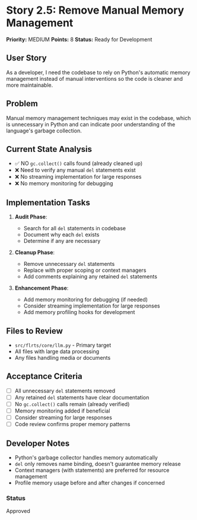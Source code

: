 # Story 2.5: Remove Manual Memory Management

**Priority:** MEDIUM
**Points:** 8
**Status:** Ready for Development

## User Story
As a developer, I need the codebase to rely on Python's automatic memory management instead of manual interventions so the code is cleaner and more maintainable.

## Problem
Manual memory management techniques may exist in the codebase, which is unnecessary in Python and can indicate poor understanding of the language's garbage collection.

## Current State Analysis
- ✅ NO `gc.collect()` calls found (already cleaned up)
- ❌ Need to verify any manual `del` statements exist
- ❌ No streaming implementation for large responses
- ❌ No memory monitoring for debugging

## Implementation Tasks
1. **Audit Phase**:
   - Search for all `del` statements in codebase
   - Document why each `del` exists
   - Determine if any are necessary

2. **Cleanup Phase**:
   - Remove unnecessary `del` statements
   - Replace with proper scoping or context managers
   - Add comments explaining any retained `del` statements

3. **Enhancement Phase**:
   - Add memory monitoring for debugging (if needed)
   - Consider streaming implementation for large responses
   - Add memory profiling hooks for development

## Files to Review
- `src/flrts/core/llm.py` - Primary target
- All files with large data processing
- Any files handling media or documents

## Acceptance Criteria
- [ ] All unnecessary `del` statements removed
- [ ] Any retained `del` statements have clear documentation
- [ ] No `gc.collect()` calls remain (already verified)
- [ ] Memory monitoring added if beneficial
- [ ] Consider streaming for large responses
- [ ] Code review confirms proper memory patterns

## Developer Notes
- Python's garbage collector handles memory automatically
- `del` only removes name binding, doesn't guarantee memory release
- Context managers (with statements) are preferred for resource management
- Profile memory usage before and after changes if concerned

### Status
Approved
